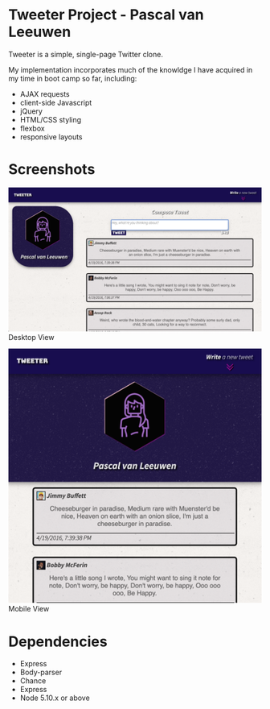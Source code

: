 # Tweeter Project - Pascal van Leeuwen

Tweeter is a simple, single-page Twitter clone.

My implementation incorporates much of the knowldge I have acquired in my time in boot camp so far, including:

- AJAX requests
- client-side Javascript
- jQuery
- HTML/CSS styling
- flexbox
- responsive layouts

# Screenshots

!["Desktop View"](https://github.com/Commoddity/tweeter/blob/master/doc/tweetscreen-wide.png)
Desktop View

!["Mobile View"](https://github.com/Commoddity/tweeter/blob/master/doc/tweetscreen-narrow.png)
Mobile View

# Dependencies
- Express
- Body-parser
- Chance
- Express
- Node 5.10.x or above
